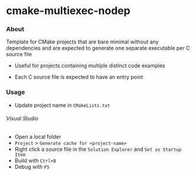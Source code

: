 # cmake-multiexec-nodep

### About 

Template for CMake projects that are bare minimal without any dependencies and are expected to generate one separate executable per C source file

- Useful for projects containing multiple distinct code examples

- Each C source file is expected to have an entry point

### Usage

- Update project name in `CMakeLists.txt`

###### Visual Studio

- Open a local folder
- `Project` > `Generate cache for <project-name>`
- Right click a source file in the `Solution Explorer` and `Set as Startup Item`
- Build with `Ctrl+B`
- Debug with `F5`
